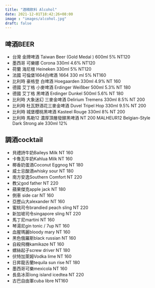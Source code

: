```yaml
---
title: "酒精飲料 Alcohol"
date: 2021-12-01T18:42:26+08:00
image : "images/alcohol.jpg"
draft: false
---
```


## 啤酒BEER

- 台灣 金牌啤酒
Taiwan Beer (Gold Medal ) 600ml  5%  NT120
- 墨西哥 可樂娜
Corona  330ml  4.6%   NT120
- 荷蘭 海尼根
Heineken  330ml  5%   NT120
- 法國 可倫堡1664白啤酒
1664  330 ml  5%   NT160
- 比利時 豪格登 白啤酒
Hoegaarden  330ml  4.9%    NT 160
- 德國 艾丁格 小麥啤酒
Erdinger Weißber  500ml  5.3%   NT 180
- 德國 艾丁格 黑啤酒
Erdinger Dunkel  500ml  5.6%   NT 180
- 比利時 大象迷幻 三麥金啤酒
Delirium Tremens  330ml  8.5%  NT 200
- 比利時 杜瓦野酒花三麥金啤酒 
Duvel Tripel Hop  330ml  9.5%   NT 200
- 比利時 城堡櫻桃黑啤酒 
Kasteel Rouge  330ml  8%    NT 200
- 比利時 馬勒12 濃厚頂層發酵黑啤酒   NT 200
MALHEUR12  Belgian-Style Dark Strong ale  330ml  12% 


## 調酒cocktail

- 貝禮詩牛奶Baileys Milk   NT 160
- 卡魯瓦牛奶Kahlua Milk   NT 160
- 椰香奶蛋酒Coconut Eggnog   NT 180
- 威士忌酸酒whisky sour   NT 180
- 南方安逸Southern Comfort   NT 220
- 教父god father     NT 220
- 蘋果傑克apple jack   NT 180
- 側車 side car   NT 160
- 亞歷山大alexander   NT 160
- 蜜桃司令brandied peach sling   NT 220
- 新加坡司令singapore sling   NT 220
- 馬丁尼martini   NT 160
- 琴湯尼gin tonic / 7up  NT 160
- 血腥瑪麗bloody mary   NT 160
- 黑色俄羅斯black russian    NT 160
- 自殺飛機kamikaze   NT 160
- 螺絲起子screw driver   NT 180
- 伏特加萊姆Vodka lime   NT 160
- 日昇龍舌蘭tequila sun rise   NT 180
- 墨西哥可樂mexicola   NT 160
- 長島冰茶long island icedtea   NT 220
- 古巴自由軍cuba libre   NT160
